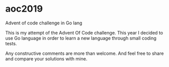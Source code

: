 # aoc2019
Advent of code challenge in Go lang

This is my attempt of the Advent Of Code challenge. This year I decided to
use Go language in order to learn a new language through small coding tests.

Any constructive comments are more than welcome. And feel free to share and
compare your solutions with mine.